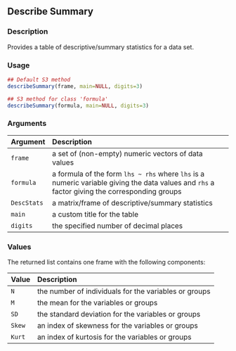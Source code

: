 ## Describe Summary

### Description

Provides a table of descriptive/summary statistics for a data set.

### Usage

```r
## Default S3 method
describeSummary(frame, main=NULL, digits=3)

## S3 method for class 'formula'
describeSummary(formula, main=NULL, digits=3)
```

### Arguments

Argument | Description
:-- | :--
```frame``` | a set of (non-empty) numeric vectors of data values
```formula``` | a formula of the form `lhs ~ rhs` where `lhs` is a numeric variable giving the data values and `rhs` a factor giving the corresponding groups
```DescStats``` | a matrix/frame of descriptive/summary statistics
```main``` | a custom title for the table
```digits``` | the specified number of decimal places

### Values

The returned list contains one frame with the following components:

Value | Description
:-- | :--
```N``` | the number of individuals for the variables or groups
```M``` | the mean for the variables or groups
```SD``` | the standard deviation for the variables or groups
```Skew``` | an index of skewness for the variables or groups
```Kurt``` | an index of kurtosis for the variables or groups
